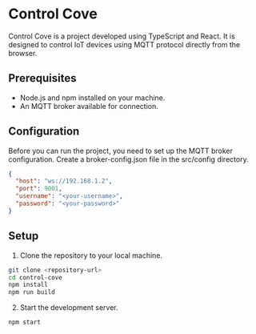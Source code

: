 # Control Cove

Control Cove is a project developed using TypeScript and React. It is designed to control IoT devices using MQTT protocol directly from the browser.

## Prerequisites
* Node.js and npm installed on your machine.
* An MQTT broker available for connection.

## Configuration
Before you can run the project, you need to set up the MQTT broker configuration.
Create a broker-config.json file in the src/config directory.

```json
{
  "host": "ws://192.168.1.2",
  "port": 9001,
  "username": "<your-username>",
  "password": "<your-password>"
}
```

## Setup

1. Clone the repository to your local machine.
```bash
git clone <repository-url>
cd control-cove
npm install
npm run build
```

2. Start the development server.
```bash
npm start
```